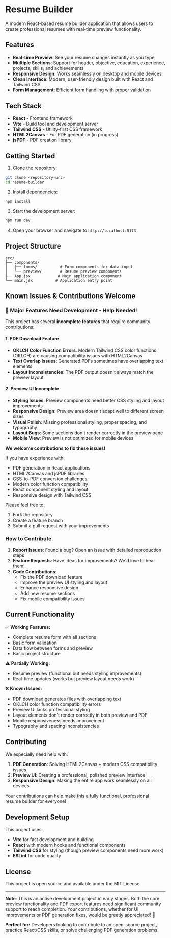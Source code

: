 # Resume Builder

A modern React-based resume builder application that allows users to create professional resumes with real-time preview functionality.

## Features

- **Real-time Preview**: See your resume changes instantly as you type
- **Multiple Sections**: Support for header, objective, education, experience, projects, skills, and achievements
- **Responsive Design**: Works seamlessly on desktop and mobile devices
- **Clean Interface**: Modern, user-friendly design built with React and Tailwind CSS
- **Form Management**: Efficient form handling with proper validation

## Tech Stack

- **React** - Frontend framework
- **Vite** - Build tool and development server
- **Tailwind CSS** - Utility-first CSS framework
- **HTML2Canvas** - For PDF generation (in progress)
- **jsPDF** - PDF creation library

## Getting Started

1. Clone the repository:
```bash
git clone <repository-url>
cd resume-builder
```

2. Install dependencies:
```bash
npm install
```

3. Start the development server:
```bash
npm run dev
```

4. Open your browser and navigate to `http://localhost:5173`

## Project Structure

```
src/
├── components/
│   ├── forms/          # Form components for data input
│   └── preview/        # Resume preview components
├── App.jsx            # Main application component
└── main.jsx          # Application entry point
```

## Known Issues & Contributions Welcome

### 🚧 Major Features Need Development - Help Needed!

This project has several **incomplete features** that require community contributions:

#### 1. PDF Download Feature
- **OKLCH Color Function Errors**: Modern Tailwind CSS color functions (OKLCH) are causing compatibility issues with HTML2Canvas
- **Text Overlap Issues**: Generated PDFs sometimes have overlapping text elements
- **Layout Inconsistencies**: The PDF output doesn't always match the preview layout

#### 2. Preview UI Incomplete
- **Styling Issues**: Preview components need better CSS styling and layout improvements
- **Responsive Design**: Preview area doesn't adapt well to different screen sizes
- **Visual Polish**: Missing professional styling, proper spacing, and typography
- **Layout Bugs**: Some sections don't render correctly in the preview pane
- **Mobile View**: Preview is not optimized for mobile devices

**We welcome contributions to fix these issues!** 

If you have experience with:
- PDF generation in React applications
- HTML2Canvas and jsPDF libraries
- CSS-to-PDF conversion challenges
- Modern color function compatibility
- React component styling and layout
- Responsive design with Tailwind CSS

Please feel free to:
1. Fork the repository
2. Create a feature branch
3. Submit a pull request with your improvements

### How to Contribute

1. **Report Issues**: Found a bug? Open an issue with detailed reproduction steps
2. **Feature Requests**: Have ideas for improvements? We'd love to hear them!
3. **Code Contributions**: 
   - Fix the PDF download feature
   - Improve the preview UI styling and layout
   - Enhance responsive design
   - Add new resume sections
   - Fix mobile compatibility issues

## Current Functionality

✅ **Working Features:**
- Complete resume form with all sections
- Basic form validation
- Data flow between forms and preview
- Basic project structure

⚠️ **Partially Working:**
- Resume preview (functional but needs styling improvements)
- Real-time updates (works but preview layout needs work)

❌ **Known Issues:**
- PDF download generates files with overlapping text
- OKLCH color function compatibility errors
- Preview UI lacks professional styling
- Layout elements don't render correctly in both preview and PDF
- Mobile responsiveness needs improvement
- Typography and spacing inconsistencies

## Contributing

We especially need help with:
1. **PDF Generation**: Solving HTML2Canvas + modern CSS compatibility issues
2. **Preview UI**: Creating a professional, polished preview interface
3. **Responsive Design**: Making the entire app work seamlessly on all devices

Your contributions can help make this a fully functional, professional resume builder for everyone!

## Development Setup

This project uses:
- **Vite** for fast development and building
- **React** with modern hooks and functional components
- **Tailwind CSS** for styling (though preview components need more work)
- **ESLint** for code quality

## License

This project is open source and available under the MIT License.

---

**Note**: This is an active development project in early stages. Both the core preview functionality and PDF export features need significant community support to reach completion. Your contributions, whether for UI improvements or PDF generation fixes, would be greatly appreciated! 🚀

**Perfect for:** Developers looking to contribute to an open-source project, practice React/CSS skills, or solve challenging PDF generation problems.